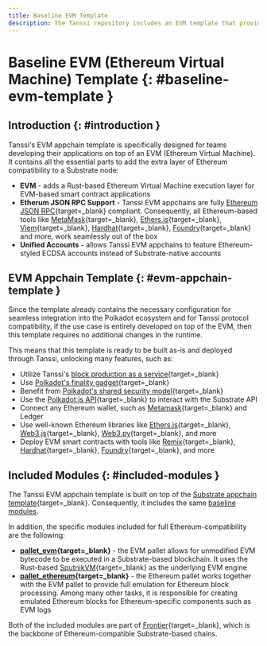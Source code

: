 ```yaml
---
title: Baseline EVM Template
description: The Tanssi repository includes an EVM template that provides all the necessary configurations to launch an appchain that is fully compatible with Ethereum.
---
```


# Baseline EVM (Ethereum Virtual Machine) Template {: #baseline-evm-template }

## Introduction {: #introduction }

Tanssi's EVM appchain template is specifically designed for teams developing their applications on top of an EVM (Ethereum Virtual Machine). It contains all the essential parts to add the extra layer of Ethereum compatibility to a Substrate node:

- **EVM** - adds a Rust-based Ethereum Virtual Machine execution layer for EVM-based smart contract applications
- **Etherum JSON RPC Support** - Tanssi EVM appchains are fully [Ethereum JSON RPC](https://ethereum.org/en/developers/docs/apis/json-rpc/){target=\_blank} compliant. Consequently, all Ethereum-based tools like [MetaMask](https://metamask.io/){target=\_blank}, [Ethers.js](https://docs.ethers.org/){target=\_blank}, [Viem](https://viem.sh/){target=\_blank}, [Hardhat](https://hardhat.org/){target=\_blank}, [Foundry](https://book.getfoundry.sh/){target=\_blank} and more, work seamlessly out of the box
- **Unified Accounts** - allows Tanssi EVM appchains to feature Ethereum-styled ECDSA accounts instead of Substrate-native accounts

## EVM Appchain Template {: #evm-appchain-template }

Since the template already contains the necessary configuration for seamless integration into the Polkadot ecosystem and for Tanssi protocol compatibility, if the use case is entirely developed on top of the EVM, then this template requires no additional changes in the runtime.

This means that this template is ready to be built as-is and deployed through Tanssi, unlocking many features, such as:

- Utilize Tanssi's [block production as a service](/learn/tanssi/technical-features/#block-production-as-a-service){target=\_blank}
- Use [Polkadot's finality gadget](https://wiki.polkadot.network/docs/learn-consensus#finality-gadget-grandpa){target=\_blank}
- Benefit from [Polkadot's shared security model](https://wiki.polkadot.network/docs/learn-parachains#shared-security){target=\_blank}
- Use the [Polkadot.js API](/builders/interact/substrate-api/polkadot-js-api){target=\_blank} to interact with the Substrate API
- Connect any Ethereum wallet, such as [Metamask](/builders/interact/ethereum-api/wallets/metamask/){target=\_blank} and Ledger
- Use well-known Ethereum libraries like [Ethers.js](/builders/interact/ethereum-api/libraries/ethersjs){target=\_blank}, [Web3.js](/builders/interact/ethereum-api/libraries/web3js){target=\_blank}, [Web3.py](/builders/interact/ethereum-api/libraries/web3py/){target=\_blank}, and more
- Deploy EVM smart contracts with tools like [Remix](https://remix.ethereum.org/){target=\_blank}, [Hardhat](https://hardhat.org/){target=\_blank}, [Foundry](https://github.com/foundry-rs/foundry){target=\_blank}, and more


## Included Modules {: #included-modules }

The Tanssi EVM appchain template is built on top of the [Substrate appchain template](/builders/build/templates/substrate/){target=\_blank}. Consequently, it includes the same [baseline modules](/builders/build/templates/substrate/#included-modules).

In addition, the specific modules included for full Ethereum-compatibility are the following:

- **[pallet_evm](https://docs.rs/pallet-evm/latest/pallet_evm/){target=\_blank}** - the EVM pallet allows for unmodified EVM bytecode to be executed in a Substrate-based blockchain. It uses the Rust-based [SputnikVM](https://github.com/rust-ethereum/evm){target=\_blank} as the underlying EVM engine
- **[pallet_ethereum](https://docs.rs/pallet-ethereum/latest/pallet_ethereum/){target=\_blank}** - the Ethereum pallet works together with the EVM pallet to provide full emulation for Ethereum block processing. Among many other tasks, it is responsible for creating emulated Ethereum blocks for Ethereum-specific components such as EVM logs

Both of the included modules are part of [Frontier](https://github.com/paritytech/frontier){target=\_blank}, which is the backbone of Ethereum-compatible Substrate-based chains.
